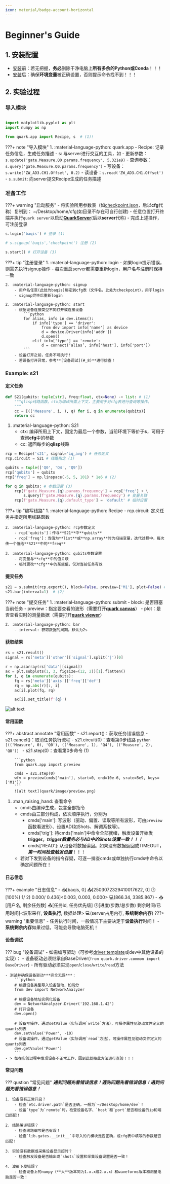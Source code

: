 ```yaml
---
icon: material/badge-account-horizontal
---
```


# **Beginner's Guide**

## 1. **安装配置**
- [安装](../#installation)前：若无把握，**务必**删除干净电脑上**所有多余的Python或Conda**！！！
- [安装](../#installation)后：确保**环境变量**被正确设置，否则提示命令找不到！！！


## 2. **实验过程**

### **导入模块**
```python

import matplotlib.pyplot as plt
import numpy as np

from quark.app import Recipe, s  # (1)!
```

???+ note "导入模块"
    1. :material-language-python: quark.app
        - Recipe: 记录任务信息，生成任务描述
        - s: 与server进行交互的工具，如
            - 更新参数：`s.update('gate.Measure.Q0.params.frequency', 5.321e9)`
            - 查询参数：`s.query('gate.Measure.Q0.params.frequency')`
            - 写设备：`s.write('ZW_AD3.CH1.Offset', 0.2)`
            - 读设备：`s.read('ZW_AD3.CH1.Offset')`
            - `s.submit`: 向server提交Recipe生成的任务描述



### **准备工作**

???+ warning "启动服务"
    - 将实验所用参数表（如[checkpoint.json](../code/checkpoint.json)，后以**cfg**代称）复制到： ~/Desktop/home/cfg(如目录不存在可自行创建)
    - 任意位置打开终端并执行`quark server`以启动[**QuarkServer**](quark/server.md)(后以**server**代称)
    - 完成上述操作，可注册登录

```python
s.login('baqis') # 登录 (1)

# s.signup('baqis','checkpoint') 注册 (2)

s.start() # 打开设备 (3)
```

???+ tip "注册登录"
    1. :material-language-python: login
        - 如果login提示错误，则需先执行signup操作
        - 每次重启server都需要重新login，用户名与注册时保持一致

    2. :material-language-python: signup
        - 用户名任意(此处为baqis)绑定到cfg表（文件名，此处为checkpoint），用于login
        - signup完毕后重新login

    2. :material-language-python: start
        - 根据设备连接类型不同打开或连接设备
            ```python
            for alias, info in dev.items():
                if info['type'] == 'driver':
                    from dev import info['name'] as device
                    d = device.Driver(info['addr'])
                    d.open()
                elif info['type'] == 'remote':
                    d = connect(‘alias’, info['host'], info['port'])
            ```
        - 设备打开之前，任务不可执行！
        - 若设备打开异常，参考**[设备调试](#_8)**进行排查！


### **Example: s21**

#### 定义任务
```python
def S21(qubits: tuple[str], freq:float, ctx=None) -> list: # (1)
    """qlisp线路函数。ctx为编译所需上下文，主要用于对cfg表进行查询等操作。
    """
    cc = [(('Measure', i, ), q) for i, q in enumerate(qubits)]
    return cc
```

1. :material-language-python: S21
    - ctx: 编译所用上下文，固定为最后一个参数，当前环境下等价于**s**，可用于查询**cfg**中的参数
    - cc: 返回每步的**qlisp**线路


```python
rcp = Recipe('s21', signal='iq_avg') # 任务定义
rcp.circuit = S21 # 线路指定 (1)

qubits = tuple(['Q0', 'Q4', 'Q9'])
rcp['qubits'] = qubits
rcp['freq'] = np.linspace(-5, 5, 101) * 1e6 # (2)

for q in qubits: # 参数设置 (3)
    rcp[f'gate.Measure.{q}.params.frequency'] = rcp['freq'] + \
        s.query(f'gate.Measure.{q}.params.frequency') # 变量关联
    rcp[f'gate.Measure.{q}.default_type'] = 'default' # 临时设置
```

???+ tip "编写线路"
    1. :material-language-python: Recipe
        - rcp.circuit: 定义任务并指定所用线路函数

    2. :material-language-python: rcp参数定义
        - rcp['qubits']：传与**S21**中**qubits**
        - rcp['freq']：当值为**list**或**np.array**时为扫描变量，迭代过程中，每次传一个值给**S21**中的**freq**

    3. :material-language-python: qubits参数设置
        - 将变量与**cfg**中的值关联
        - 临时更改**cfg**中的某些值，仅对当前任务有效

#### 提交任务
```python
s21 = s.submit(rcp.export(), block=False, preview=['M1'], plot=False) # (1)
s21.bar(interval=1)  # (2)
```

???+ note "提交任务"
    1. :material-language-python: submit
        - block: 是否阻塞当前任务
        - preview：指定要查看的波形（需要打开[**quark canvas**](quark/canvas.md)）
        - plot：是否查看实时的测量数据（需要打开[**quark viewer**](quark/viewer.md)）

    2. :material-language-python: bar
        - interval: 获取数据的周期，默认为2s

#### 获取结果
```python
rs = s21.result()
signal = rs['meta']['other']['signal'].split('|')[0]

r = np.asarray(rs['data'][signal])
ax = plt.subplots(1, 3, figsize=(12, 2))[1].flatten()
for i, q in enumerate(qubits):
    fq = rs['meta']['axis']['freq']['def']
    rq = np.abs(r)[:, i]
    ax[i].plot(fq, rq)

    ax[i].set_title(f'{q}')
```
![alt text](quark/image/s21.png)


#### 常用函数

???+ abstract annotate "常用函数"
    - s21.report()：获取任务错误信息
    - s21.cancel()：取消任务执行流程
    - s21.circuit(0)：查看第0步线路
        ```python 
        [(('Measure', 0), 'Q0'), (('Measure', 1), 'Q4'), (('Measure', 2), 'Q8')]
        ```
    - s21.step(0)：查看第0步命令 (1)

        ```python 
        from quark.app import preview

        cmds = s21.step(0)
        wfv = preview(cmds['main'], start=0, end=10e-6, srate=5e9, keys=['M1'])
        ```
        ![alt text](quark/image/preview.png)


1.  :man_raising_hand: 查看命令
    - cmds由编译生成，包含全部指令
    - cmds由三部分构成，依次顺序执行，分别为
        - cmds['main']: 写波形（驱动、偏置、读取等所有波形，可由`preview`函数看波形）、设置AD(如Shots、解调系数等)。
        - cmds['trig']: 待cmds['main']中命令全部就绪，触发设备开始发**trigger**。***trigger数量务必与AD中的Shots设置一致！！！***
        - cmds['READ']: 从设备将数据读回。如果没有数据返回或TIMEOUT，***第一时间检查触发设置***！！！
    - 若对下发到设备的指令存疑，可逐一排查cmds或单独执行cmds中命令以确定问题所在！


#### **日志信息**
???+ example "日志信息"
    - 📥[baqis, 0] 📤[2503072329410017622, 0] 🕓[100%(  1/  2)  0.000/ 0.436]<0.003, 0.003, 0.000> 💻(866.34, 3385.867)
    - 📥[用户名, 剩余任务数] 📤[任务id, 任务优先级] 🕓[进度(步数/总步数) 剩余时间/已用时间]<波形采样, **设备执行**, 数据处理> 💻(server占用内存, **系统剩余内存**)
    ???+ warning "重要信息"
        - 任务执行时间，一般情况下主要决定于**设备执行**时间！
        - **系统剩余内存**如果过低，可能会导致电脑死机！


#### **设备调试**
??? bug "设备调试"
    - 如需编写驱动（可参考[driver template](../code/driver/)或dev中其他设备的实现）：
        - 设备驱动必须继承自BaseDriver(`from quark.driver.common import BaseDriver`)
        - 所有驱动必须实现`open`/`close`/`write`/`read`方法

    - 测试并确保设备驱动***完全无误***：
        ```python
        # 根据设备类型导入设备驱动，如网分
        from dev import NetworkAnalyzer

        # 根据设备地址实例化设备
        dev = NetworkAnalyzer.Driver('192.168.1.42')
        # 打开设备
        dev.open()

        # 设备写操作，通过setValue（实际调用`write`方法），可操作属性见驱动文件定义的quants列表
        dev.setValue('Power', -10)
        # 设备读操作，通过getValue（实际调用`read`方法），可操作属性见驱动文件定义的quants列表
        dev.getVaule('Power')
        ```
    - > 如在实验过程中发现设备不正常工作，回到此处按此方法进行查验！！！


#### **常见问题**
??? qustion "常见问题"
    ***遇到问题先看错误信息！遇到问题先看错误信息！遇到问题先看错误信息！***

    1. 设备没有正常开启？
        - 检查`etc.driver.path`是否正确，一般为`~/Desktop/home/dev`！
        - 设备`type`为`remote`时，检查设备名字、`host`和`port`是否和设备的ip和端口匹配！

    2. 线路编译错误？
        - 检查线路编写是否有误！
        - 检查`lib.gates.__init__`中导入的门模块是否正确，或cfg表中填写的参数是否匹配！

    3. 实验没有数据或采集设备显示超时？
        - 检查触发设备是否输出或`shots`设置和采集设备设置是否一致！

    4. 波形下发错误？
        - 检查设备上的numpy（**大**版本同为1.x.x或2.x.x）和waveforms版本和测量电脑是否一致！